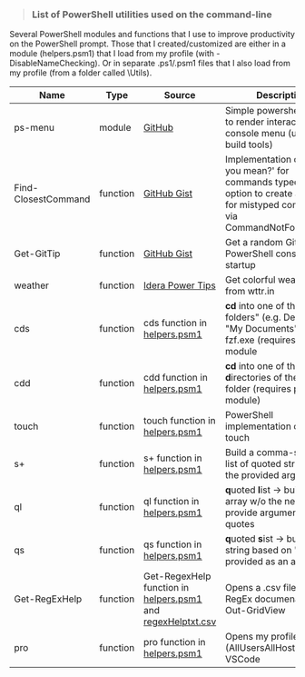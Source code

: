 > ### List of PowerShell utilities used on the command-line
Several PowerShell modules and functions that I use to improve productivity on the PowerShell prompt. Those that I created/customized are either in a module (helpers.psm1) that I load from my profile (with -DisableNameChecking). Or in separate .ps1/.psm1 files that I also load from my profile (from a folder called \Utils).

| Name | Type | Source | Description | Installation |
| --- | --- | --- | --- | --- |
| ps-menu | module | [GitHub](https://github.com/chrisseroka/ps-menu) | Simple powershell menu to render interactive console menu (used to build tools) | Install-Module PS-Menu |
| Find-ClosestCommand | function | [GitHub Gist](https://gist.github.com/Jaykul/b8ed295d32ec2500b7becfed38308521) | Implementation of 'Did you mean?' for commands typed with the option to create aliases for mistyped commands via CommandNotFoundAction | [helpers.psm1/Measure-LevenshteinDistance](https://github.com/DBremen/MyPowerShellSetup/blob/master/helpers.psm1) and [Find-ClosestCommand](https://github.com/DBremen/MyPowerShellSetup/blob/master/helpers.psm1) ,[profile.ps1](https://github.com/DBremen/MyPowerShellSetup/blob/master/profile.ps1) for custom CommandNotFoundAction 
| Get-GitTip | function | [GitHub Gist](https://gist.github.com/jdhitsolutions/9676ec57fb28af96c08589e3e1a5b72c) | Get a random Git tip on PowerShell console startup | shorter version of the script in [helpers.psm1](https://github.com/DBremen/MyPowerShellSetup/blob/master/helpers.psm1) |
| weather | function | [Idera Power Tips](https://community.idera.com/database-tools/powershell/powertips/b/tips/posts/creating-colorful-weather-report) | Get colorful weather info from wttr.in | weather function in [helpers.psm1](https://github.com/DBremen/MyPowerShellSetup/blob/master/helpers.psm1) |
| cds | function | cds function in [helpers.psm1](https://github.com/DBremen/MyPowerShellSetup/blob/master/helpers.psm1) | **cd** into one of the "**s**pecial folders" (e.g. Desktop, "My Documents"...) using fzf.exe (requires PSFzf module | via helpers.psm1 |
| cdd | function | cdd function in [helpers.psm1](https://github.com/DBremen/MyPowerShellSetup/blob/master/helpers.psm1) | **cd** into one of the sub-**d**irectories of the current folder (requires ps-menu module) | via helpers.psm1 |
| touch | function | touch function in [helpers.psm1](https://github.com/DBremen/MyPowerShellSetup/blob/master/helpers.psm1) | PowerShell implementation of UNIX touch | via helpers.psm1 |
| s+ | function | s+ function in [helpers.psm1](https://github.com/DBremen/MyPowerShellSetup/blob/master/helpers.psm1) | Build a comma-separated list of quoted strings from the provided arguments | via helpers.psm1 |
| ql | function | ql function in [helpers.psm1](https://github.com/DBremen/MyPowerShellSetup/blob/master/helpers.psm1) | **q**uoted **l**ist -> build string array w/o the need to provide arguments in quotes | via helpers.psm1 |
| qs | function | qs function in [helpers.psm1](https://github.com/DBremen/MyPowerShellSetup/blob/master/helpers.psm1) | **q**uoted **s**ist -> build a string based on "words" provided as an argument | via helpers.psm1 |
| Get-RegExHelp | function | Get-RegexHelp function in [helpers.psm1](https://github.com/DBremen/MyPowerShellSetup/blob/master/helpers.psm1) and [regexHelptxt.csv](https://github.com/DBremen/MyPowerShellSetup/blob/master/files/regexHelptxt.csv) | Opens a .csv file with RegEx documenation via Out-GridView | via helpers.psm1 |
| pro | function | pro function in [helpers.psm1](https://github.com/DBremen/MyPowerShellSetup/blob/master/helpers.psm1) | Opens my profile (AllUsersAllHosts) in VSCode | via helpers.psm1 |

